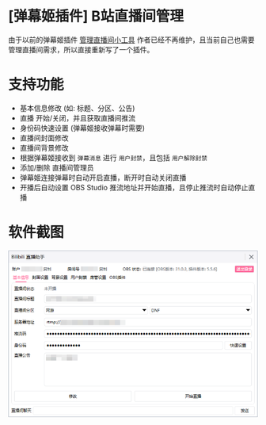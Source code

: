 # [弹幕姬插件] B站直播间管理
由于以前的弹幕姬插件 [管理直播间小工具](https://www.danmuji.org/plugins/LiveSetter) 作者已经不再维护，且当前自己也需要管理直播间需求，所以直接重新写了一个插件。

# 支持功能
- 基本信息修改 (如: 标题、分区、公告)
- 直播 开始/关闭，并且获取直播间推流
- 身份码快速设置 (弹幕姬接收弹幕时需要)
- 直播间封面修改
- 直播间背景修改
- 根据弹幕姬接收到 `弹幕消息` 进行 `用户封禁`，且包括 `用户解除封禁`
- 添加/删除 直播间管理员 
- 弹幕姬连接弹幕时自动开启直播，断开时自动关闭直播
- 开播后自动设置 OBS Studio 推流地址并开始直播，且停止推流时自动停止直播

# 软件截图
![Image](/Assets/screenshots/screenshot_01.png)